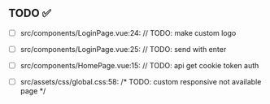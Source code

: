 ## TODO ✅

- [ ] src/components/LoginPage.vue:24:  // TODO: make custom logo 

- [ ] src/components/LoginPage.vue:25:  // TODO: send with enter 

- [ ] src/components/HomePage.vue:15:  // TODO: api get cookie token auth 

- [ ] src/assets/css/global.css:58:  /* TODO: custom responsive not available page */ 

